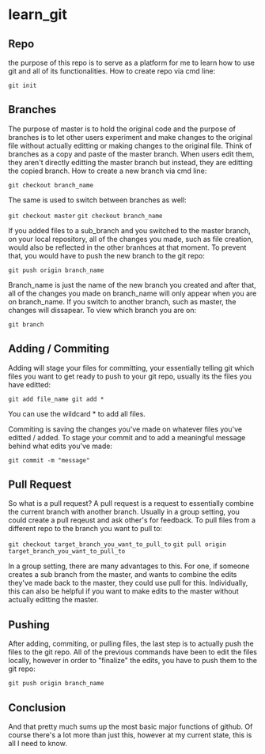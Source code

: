 # learn_git
## Repo
the purpose of this repo is to serve as a platform for me to learn how to use git and all of its functionalities. 
How to create repo via cmd line: 

`
git init
`

## Branches
The purpose of master is to hold the original code and the purpose of branches is to let other users experiment and make changes to
the original file without actually editting or making changes to the original file. Think of branches as a copy and paste of the master
branch. When users edit them, they aren't directly editting the master branch but instead, they are editting the copied branch. 
How to create a new branch via cmd line: 

`git checkout branch_name`

The same is used to switch between branches as well:

`git checkout master` 
`git checkout branch_name`

If you added files to a sub_branch and you switched to the master branch, on your local repository, all of the changes you made, such as file creation, would also be reflected in the other branhces at that moment. To prevent that, you would have to push the new branch to the git repo:

`git push origin branch_name`

Branch_name is just the name of the new branch you created and after that, all of the changes you made on branch_name will only appear when you are on branch_name. If you switch to another branch, such as master, the changes will dissapear. To view which branch you are on:

`git branch` 

## Adding / Commiting

Adding will stage your files for committing, your essentially telling git which files you want to get ready to push to your git repo, usually its the files you have editted: 

`
git add file_name
git add *
`

You can use the wildcard * to add all files.

Commiting is saving the changes you've made on whatever files you've editted / added. To stage your commit and to add a meaningful message behind what edits you've made:

`git commit -m "message"`

## Pull Request

So what is a pull request? A pull request is a request to essentially combine the current branch with another branch. Usually in a group setting, you could create a pull reqeust and ask other's for feedback. To pull files from a different repo to the branch you want to pull to:

`git checkout target_branch_you_want_to_pull_to`
`git pull origin target_branch_you_want_to_pull_to`

In a group setting, there are many advantages to this. For one, if someone creates a sub branch from the master, and wants to combine the edits they've made back to the master, they could use pull for this. Individually, this can also be helpful if you want to make edits to the master without actually editting the master. 

## Pushing 

After adding, commiting, or pulling files, the last step is to actually push the files to the git repo. All of the previous commands have been to edit the files locally, however in order to "finalize" the edits, you have to push them to the git repo: 

`git push origin branch_name` 

## Conclusion

And that pretty much sums up the most basic major functions of github. Of course there's a lot more than just this, however at my current state, this is all I need to know. 

 

